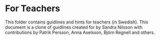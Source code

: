 # For Teachers

This folder contains guidlines and hints for teachers (in Swedish). This document is a clone of guidlines created for by Sandra Nilsson with contributions by Patrik Persson, Anna Axelsson, Björn Regnell and others.


